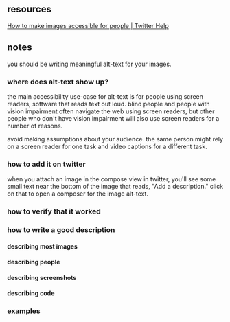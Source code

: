 ## resources

[How to make images accessible for people | Twitter Help](https://help.twitter.com/en/using-twitter/picture-descriptions)

## notes

you should be writing meaningful alt-text for your images.

### where does alt-text show up?

the main accessibility use-case for alt-text is for people using screen readers, software that reads text out loud. blind people and people with vision impairment often navigate the web using screen readers, but other people who don't have vision impairment will also use screen readers for a number of reasons.

avoid making assumptions about your audience. the same person might rely on a screen reader for one task and video captions for a different task.

### how to add it on twitter

when you attach an image in the compose view in twitter, you'll see some small text near the bottom of the image that reads, "Add a description." click on that to open a composer for the image alt-text.

### how to verify that it worked

### how to write a good description

#### describing most images

#### describing people

#### describing screenshots

#### describing code

### examples